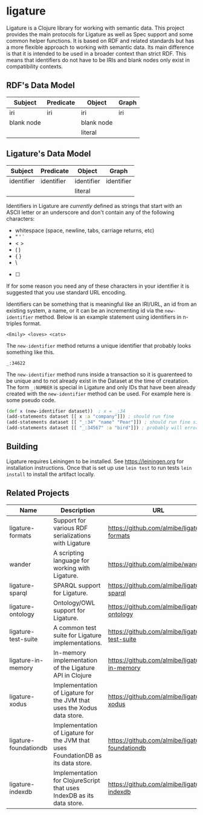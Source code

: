 # ligature
Ligature is a Clojure library for working with semantic data.
This project provides the main protocols for Ligature as well as Spec support and some common helper functions.
It is based on RDF and related standards but has a more flexible approach to working with semantic data.
Its main difference is that it is intended to be used in a broader context than strict RDF.
This means that identifiers do not have to be IRIs and blank nodes only exist in compatibility contexts.

## RDF's Data Model

| Subject    | Predicate  | Object     | Graph      |
| ---------- | ---------- | ---------- | ---------- |
| iri        | iri        | iri        | iri        |
| blank node |            | blank node |            |
|            |            | literal    |            |

## Ligature's Data Model

| Subject    | Predicate  | Object     | Graph      |
| ---------- | ---------- | ---------- | ---------- |
| identifier | identifier | identifier | identifier |
|            |            | literal    |            |

Identifiers in Ligature are *currently* defined as strings that start with an ASCII letter or an underscore and don't contain any of the following characters:
 * whitespace (space, newline, tabs, carriage returns, etc)
 * " ' `
 * < >
 * ( )
 * { }
 * \
 * [ ]

If for some reason you need any of these characters in your identifier it is suggested that you use standard URL encoding.

Identifiers can be something that is meaningful like an IRI/URL, an id from an existing system, a name, or it can be an incrementing id via the `new-identifier` method.
Below is an example statement using identifiers in n-triples format.

`<Emily> <loves> <cats>`

The `new-identifier` method returns a unique identifier that probably looks something like this.

`_:34622`

The `new-identifier` method runs inside a transaction so it is guarenteed to be unique and to not already exist in the Dataset at the time of creatation.
The form `_:NUMBER` is special in Ligature and only IDs that have been already created with the `new-identifier` method can be used.
For example here is some pseudo code.

```clojure
(def x (new-identifier dataset))  ; x = _:34
(add-statements dataset [[ x :a "company"]]) ; should run fine
(add-statements dataset [[ "_:34" "name" "Pear"]]) ; should run fine since _:34 has been created already
(add-statements dataset [[ "_:34567" :a "bird"]]) ; probably will error out since I doubt that identifer has been created....but it could....but it probably wasn't
```

## Building
Ligature requires Leiningen to be installed.
See https://leiningen.org for installation instructions.
Once that is set up use `lein test` to run tests `lein install` to install the artifact locally.

## Related Projects

| Name | Description | URL |
| ---- | ----------- | --- |
| ligature-formats | Support for various RDF serializations with Ligature | https://github.com/almibe/ligature-formats |
| wander | A scripting language for working with Ligature. | https://github.com/almibe/wander |
| ligature-sparql | SPARQL support for Ligature. | https://github.com/almibe/ligature-sparql |
| ligature-ontology | Ontology/OWL support for Ligature. | https://github.com/almibe/ligature-ontology |
| ligature-test-suite | A common test suite for Ligature implementations. | https://github.com/almibe/ligature-test-suite |
| ligature-in-memory | In-memory implementation of the Ligature API in Clojure | https://github.com/almibe/ligature-in-memory |
| ligature-xodus | Implementation of Ligature for the JVM that uses the Xodus data store. | https://github.com/almibe/ligature-xodus |
| ligature-foundationdb | Implementation of Ligature for the JVM that uses FoundationDB as its data store. | https://github.com/almibe/ligature-foundationdb |
| ligature-indexdb | Implementation for ClojureScript that uses IndexDB as its data store. | https://github.com/almibe/ligature-indexdb |
